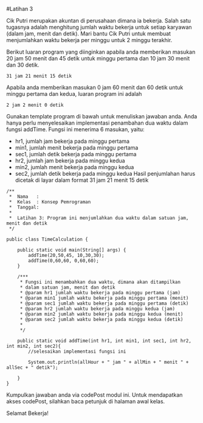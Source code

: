 #Latihan 3

Cik Putri merupakan akuntan di perusahaan dimana ia bekerja. Salah satu tugasnya adalah menghitung jumlah waktu bekerja untuk setiap karyawan (dalam jam, menit dan detik). Mari bantu Cik Putri untuk membuat menjumlahkan waktu bekerja per minggu untuk 2 minggu terakhir. 

Berikut luaran program yang diinginkan apabila anda memberikan masukan 20 jam 50 menit dan 45 detik untuk minggu pertama dan 10 jam 30 menit dan 30 detik.
```
31 jam 21 menit 15 detik
```

Apabila anda memberikan masukan 0 jam 60 menit dan 60 detik untuk minggu pertama dan kedua, luaran program ini adalah
```
2 jam 2 menit 0 detik
```

Gunakan template program di bawah untuk menuliskan jawaban anda. Anda hanya perlu menyelesaikan implementasi penambahan dua waktu dalam fungsi addTime. Fungsi ini menerima 6 masukan, yaitu:
- hr1, jumlah jam bekerja pada minggu pertama
- min1, jumlah menit bekerja pada minggu pertama
- sec1, jumlah detik bekerja pada minggu pertama
- hr2, jumlah jam bekerja pada minggu kedua
- min2, jumlah menit bekerja pada minggu kedua
- sec2, jumlah detik bekerja pada minggu kedua
Hasil penjumlahan harus dicetak di layar dalam format 31 jam 21 menit 15 detik

```
/**
 *  Nama   : 
 *  Kelas  : Konsep Pemrograman 
 *  Tanggal: 
 *
 *  Latihan 3: Program ini menjumlahkan dua waktu dalam satuan jam, menit dan detik
 */

public class TimeCalculation {

    public static void main(String[] args) {
        addTime(20,50,45, 10,30,30);
        addTime(0,60,60, 0,60,60);
    }
    
    /***
     * Fungsi ini menambahkan dua waktu, dimana akan ditampilkan
     * dalam satuan jam, menit dan detik
     * @param hr1 jumlah waktu bekerja pada minggu pertama (jam)
     * @param min1 jumlah waktu bekerja pada minggu pertama (menit)
     * @param sec1 jumlah waktu bekerja pada minggu pertama (detik)
     * @param hr2 jumlah waktu bekerja pada minggu kedua (jam)
     * @param min2 jumlah waktu bekerja pada minggu kedua (menit)
     * @param sec2 jumlah waktu bekerja pada minggu kedua (detik)
     * 
     */

    public static void addTime(int hr1, int min1, int sec1, int hr2, int min2, int sec2){
        //selesaikan implementasi fungsi ini
        
        System.out.println(allHour + " jam " + allMin + " menit " + allSec + " detik");

    }
}

```
Kumpulkan jawaban anda via codePost modul ini. Untuk mendapatkan akses codePost, silahkan baca petunjuk di halaman awal kelas.

Selamat Bekerja!


